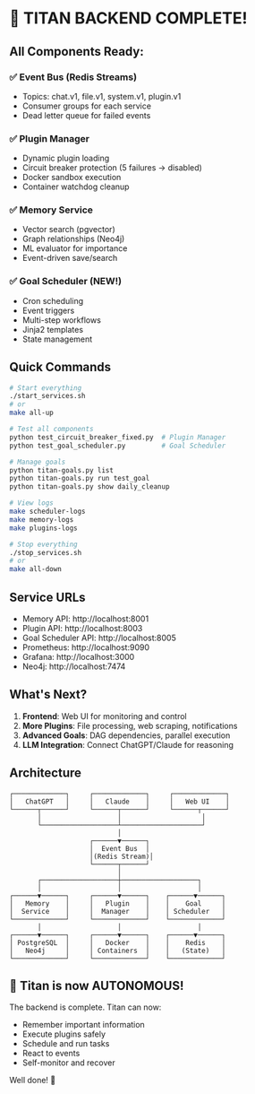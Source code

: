 # 🎉 TITAN BACKEND COMPLETE!

## All Components Ready:

### ✅ Event Bus (Redis Streams)
- Topics: chat.v1, file.v1, system.v1, plugin.v1
- Consumer groups for each service
- Dead letter queue for failed events

### ✅ Plugin Manager
- Dynamic plugin loading
- Circuit breaker protection (5 failures → disabled)
- Docker sandbox execution
- Container watchdog cleanup

### ✅ Memory Service  
- Vector search (pgvector)
- Graph relationships (Neo4j)
- ML evaluator for importance
- Event-driven save/search

### ✅ Goal Scheduler (NEW!)
- Cron scheduling
- Event triggers
- Multi-step workflows
- Jinja2 templates
- State management

## Quick Commands

```bash
# Start everything
./start_services.sh
# or
make all-up

# Test all components
python test_circuit_breaker_fixed.py  # Plugin Manager
python test_goal_scheduler.py         # Goal Scheduler

# Manage goals
python titan-goals.py list
python titan-goals.py run test_goal
python titan-goals.py show daily_cleanup

# View logs
make scheduler-logs
make memory-logs
make plugins-logs

# Stop everything
./stop_services.sh
# or
make all-down
```

## Service URLs

- Memory API: http://localhost:8001
- Plugin API: http://localhost:8003  
- Goal Scheduler API: http://localhost:8005
- Prometheus: http://localhost:9090
- Grafana: http://localhost:3000
- Neo4j: http://localhost:7474

## What's Next?

1. **Frontend**: Web UI for monitoring and control
2. **More Plugins**: File processing, web scraping, notifications
3. **Advanced Goals**: DAG dependencies, parallel execution
4. **LLM Integration**: Connect ChatGPT/Claude for reasoning

## Architecture

```
┌─────────────┐     ┌─────────────┐     ┌─────────────┐
│   ChatGPT   │     │   Claude    │     │   Web UI    │
└──────┬──────┘     └──────┬──────┘     └──────┬──────┘
       │                   │                    │
       └───────────────────┴────────────────────┘
                           │
                    ┌──────▼──────┐
                    │  Event Bus  │
                    │(Redis Stream)│
                    └──────┬──────┘
                           │
       ┌───────────────────┼───────────────────┐
       │                   │                   │
┌──────▼──────┐     ┌──────▼──────┐    ┌──────▼──────┐
│   Memory    │     │   Plugin    │    │    Goal     │
│  Service    │     │  Manager    │    │ Scheduler   │
└─────────────┘     └─────────────┘    └─────────────┘
       │                   │                   │
┌──────▼──────┐     ┌──────▼──────┐    ┌──────▼──────┐
│ PostgreSQL  │     │   Docker    │    │    Redis    │
│   Neo4j     │     │ Containers  │    │   (State)   │
└─────────────┘     └─────────────┘    └─────────────┘
```

## 🚀 Titan is now AUTONOMOUS!

The backend is complete. Titan can now:
- Remember important information
- Execute plugins safely
- Schedule and run tasks
- React to events
- Self-monitor and recover

Well done! 💪
